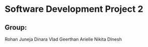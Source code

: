 # Software Development Project 2

## Group:
Rohan Juneja
Dinara
Vlad
Geerthan
Arielle
Nikita
DInesh
